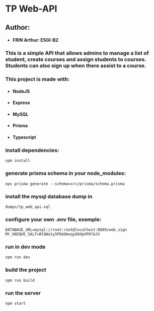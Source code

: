 # TP Web-API

## Author:
- #### FRIN Arthur: ESGI-B2

### This is a simple API that allows admins to manage a list of student, create courses and assign students to courses. Students can also sign up when there assist to a course.

### This project is made with:
- #### NodeJS
- #### Express
- #### MySQL
- #### Prisma
- #### Typescript

### install dependencies:
```
npm install
```
### generate prisma schema in your node_modules:
```
npx prisma generate --schema=src/prisma/schema.prisma
```
### install the mysql database dump in 
```
dumps/tp_web_api.sql
```

### configure your own .env file, exemple: 
```
DATABASE_URL=mysql://root:root@localhost:8889/web_sign
MY_UNIQUE_SALT=BlQWa1y5PbbOmxqy68dpXPOlbJV
```
### run in dev mode
```
npm run dev
```
### build the project
```
npm run build
```
### run the server
```
npm start
```


